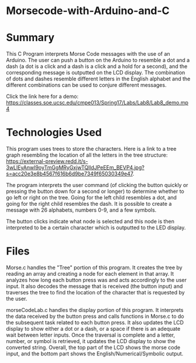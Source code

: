 # Morsecode-with-Arduino-and-C

# Summary #
This C Program interprets Morse Code messages with the use of an Arduino. The user can push a button on the Arduino to resemble a dot and a dash (a dot is a click and a dash is a click and a hold for a second), and the corresponding message is outputted on the LCD display. The combination of dots and dashes resemble different letters in the English alphabet and the different combinations can be used to conjure different messages. 

Click the link here for a demo: https://classes.soe.ucsc.edu/cmpe013/Spring17/Labs/Lab8/Lab8_demo.mp4

# Technologies Used #
This program uses trees to store the characters. Here is a link to a tree graph resembling the location of all the letters in the tree structure: https://external-preview.redd.it/s-3wLlEyAnwI9oyTmGgMRyGxjwTQlIdJPeEEm_BEVP4.jpg?s=acc20e3e8b4567f616b6d9be7349f65030349e47. 

The program interprets the user command (of clicking the button quickly or pressing the button down for a second or longer) to determine whether to go left or right on the tree. Going for the left child resembles a dot, and going for the right child resembles the dash. It is possible to create a message with 26 alphabets, numbers 0-9, and a few symbols. 

The button clicks indicate what node is selected and this node is then interpreted to be a certain character which is outputted to the LED display. 

# Files #
Morse.c handles the "Tree" portion of this program. It creates the tree by reading an array and creating a node for each element in that array. It analyzes how long each button press was and acts accordingly to the user input. It also decodes the message that is received (the button input) and traverses the tree to find the location of the character that is requested by the user. 

morseCodeLab.c handles the display portion of this program. It interprets the data received by the button press and calls functions in Morse.c to do the subsequent task related to each button press. It also updates the LCD display to show either a dot or a dash, or a space if there is an adequate wait between letter inputs. Once the traversal is complete and a letter, number, or symbol is retrieved, it updates the LCD display to show the converted string. Overall, the top part of the LCD shows the morse code input, and the bottom part shows the English/Numerical/Symbolic output.


